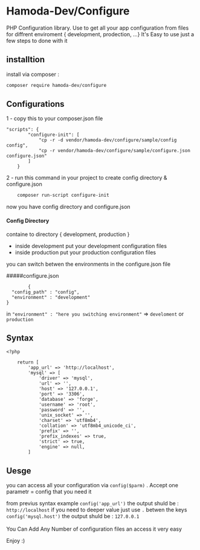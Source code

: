# Hamoda-Dev/Configure

PHP Configuration library. Use to get all your app configuration from files for diffrent enviroment { development, prodection, ...}
It's Easy to use just a few steps to done with it

## installtion
install via composer :

```sh
composer require hamoda-dev/configure
```

## Configurations

1 - copy this to your composer.json file

```
"scripts": {
        "configure-init": [
            "cp -r -d vendor/hamoda-dev/configure/sample/config config",
            "cp -r vendor/hamoda-dev/configure/sample/configure.json configure.json"
        ]
    }
```

2 - run this command in your project to create config directory & configure.json

```sh
    composer run-script configure-init
```

now you have config directory and configure.json

#### Config Directory
containe to directory { development, production }
- inside development put your development configuration files
- inside production put your production configuration files

you can switch betwen the environments in the configure.json file

#####configure.json
```
        {
  "config_path" : "config",
  "environment" : "development"
}

```
in ``` "environment" : "here you switching environment" ``` => ``` develoment ``` or ``` production ```

## Syntax 
```
<?php

    return [
        'app_url' => 'http://localhost',
        'mysql' => [
            'driver' => 'mysql',
            'url' => '',
            'host' => '127.0.0.1',
            'port' => '3306',
            'database' => 'forge',
            'username' => 'root',
            'password' => '',
            'unix_socket' => '',
            'charset' => 'utf8mb4',
            'collation' => 'utf8mb4_unicode_ci',
            'prefix' => '',
            'prefix_indexes' => true,
            'strict' => true,
            'engine' => null,
        ]
```
## Uesge
   you can access all your configuration via ``` config($parm) ``` .  Accept one parametr = config that you need it
   
   from previus syntax example 
    ```config('app_url')``` the output shuld be :  ```http://localhost```
    if you need to deeper value just use ```.``` betwen the keys
    ``` config('mysql.host') ```  the output shuld be : ```127.0.0.1```
    <br>
    <br>
    You Can Add Any Number of configuration files an access it very easy
    
    
Enjoy :)
